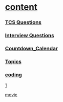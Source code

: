 <link rel="stylesheet" href="./test/style.css">

# [content](https://devnamdev2003.github.io/md/)

### [TCS Questions](./randum/tcs_question.md)

### [Interview Questions](./interview_questions/interview_questions.md)

### [Countdown_Calendar](./Countdown_Calendar/index.html)

### [Topics](./Topics/topic.md)

### [coding](./randum/coding_questions.md)

[1](https://youtu.be/VysIMOguaJs?si=aE9UCGJ4SOQTGDfW)

[movie](https://youtu.be/LPkuYyUE-4s?si=Yu5hmXV8qKLQH1rR)
